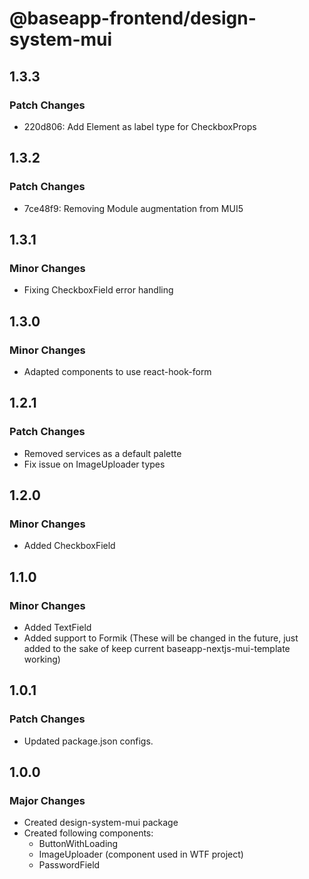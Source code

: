 # @baseapp-frontend/design-system-mui

## 1.3.3

### Patch Changes

- 220d806: Add Element as label type for CheckboxProps

## 1.3.2

### Patch Changes

- 7ce48f9: Removing Module augmentation from MUI5

## 1.3.1

### Minor Changes

- Fixing CheckboxField error handling

## 1.3.0

### Minor Changes

- Adapted components to use react-hook-form

## 1.2.1

### Patch Changes

- Removed services as a default palette
- Fix issue on ImageUploader types

## 1.2.0

### Minor Changes

- Added CheckboxField

## 1.1.0

### Minor Changes

- Added TextField
- Added support to Formik (These will be changed in the future, just added to the sake of keep current baseapp-nextjs-mui-template working)

## 1.0.1

### Patch Changes

- Updated package.json configs.

## 1.0.0

### Major Changes

- Created design-system-mui package
- Created following components:
  - ButtonWithLoading
  - ImageUploader (component used in WTF project)
  - PasswordField
